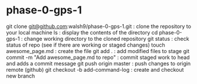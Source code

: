 # phase-0-gps-1

git clone git@github.com:walsh9/phase-0-gps-1.git : clone the repository to your local machine
ls : display the contents of the directory
cd phase-0-gps-1 : change working directory to the cloned repository
git status : check status of repo (see if there are working or staged changes)
touch awesome_page.md : create the file
git add . : add modified files to stage
git commit -m "Add awesome_page.md to repo" : commit staged work to head and adds a commit message
git push origin master : push changes to origin remote (github)
git checkout -b add-command-log : create and checkout new branch